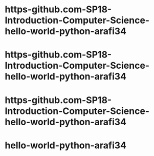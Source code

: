 # https-github.com-SP18-Introduction-Computer-Science-hello-world-python-arafi34
# https-github.com-SP18-Introduction-Computer-Science-hello-world-python-arafi34
# https-github.com-SP18-Introduction-Computer-Science-hello-world-python-arafi34
# hello-world-python-arafi34
